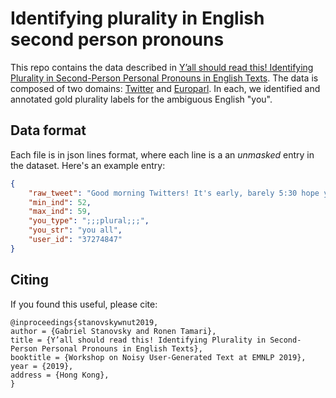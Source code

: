 # Identifying plurality in English second person pronouns

This repo contains the data described in [Y’all should read this! Identifying Plurality in Second-Person Personal Pronouns in English Texts](https://arxiv.org/pdf/1910.11966.pdf). The data is composed of two domains: [Twitter](./data/twitter) and [Europarl](./data/europarl). 
In each, we identified and annotated gold plurality labels for the ambiguous English "you".



## Data format

Each file is in json lines format, where each line is a an *unmasked* entry in the dataset.
Here's an example entry:

```json
{
    "raw_tweet": "Good morning Twitters! It's early, barely 5:30 hope you all have a wonderful day! Peace and blessings! Audi",
    "min_ind": 52,
    "max_ind": 59,
    "you_type": ";;;plural;;;",
    "you_str": "you all",
    "user_id": "37274847"
}
```


## Citing

If you found this useful, please cite:

```
@inproceedings{stanovskywnut2019,
author = {Gabriel Stanovsky and Ronen Tamari},
title = {Y’all should read this! Identifying Plurality in Second-Person Personal Pronouns in English Texts},
booktitle = {Workshop on Noisy User-Generated Text at EMNLP 2019},
year = {2019},
address = {Hong Kong},
}
```
